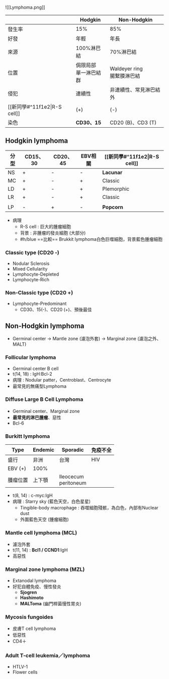 ![[Lymphoma.png]]

|  | Hodgkin | Non-Hodgkin |
| ---- | ---- | ---- |
| 發生率 | 15% | 85% |
| 好發 | 年輕 | 年長 |
| 來源 | 100%淋巴結 | 70%淋巴結 |
| 位置 | 侷限局部<br>單一淋巴結群 | Waldeyer ring<br>腸繫膜淋巴結 |
| 侵犯 | 連續性 | 非連續性、常見淋巴結外 |
| [[新同學#^11f1e2\|R-S cell]] | (+) | (-) |
| 染色 | **CD30、15** | CD20 (B)、CD3 (T) |
## Hodgkin lymphoma
| 分型 	| **CD15、30** 	| **CD20**、45 	| EBV相關 	| [[新同學#^11f1e2\|R-S cell]]   	|
|------	|----------	|----------	|---------	|------------	|
| NS   	| +        	| -        	| -       	| **Lacunar**    	|
| MC   	| +        	| -        	| +       	| Classic    	|
| LD   	| +        	| -        	| +       	| Plemorphic 	|
| LR   	| +        	| -        	| +       	| Classic    	|
|      	|          	|          	|         	|            	|
| LP   	| -        	| +        	| -       	| **Popcorn**    	|
- 病理
	- R-S cell : 巨大的腫瘤細胞
	- 背景 : 非腫瘤的發炎細胞 (大部分)
	- #h/blue ==比較== Brukkit lymphoma白色巨噬細胞，背景藍色腫瘤細胞
### Classic type (CD20 -)
- Nodular Sclerosis
- Mixed Cellularity
- Lymphocyte-Depleted
- Lymphocyte-Rich
### Non-Classic type (CD20 +)
- Lymphocyte-Predominant
	- CD30、15(-)、CD20 (+)、預後最佳
## Non-Hodgkin lymphoma
- Germinal center -> Mantle zone (濾泡外套) -> Marginal zone (濾泡之外、MALT)
### Follicular lymphoma
- Germinal center B cell
- t(14, 18) : IgH:Bcl-2
- 病理 : Nodular patter，Centroblast、Centrocyte
- 最常見的無痛型Lymphoma
### Diffuse Large B Cell Lymphoma
- Germinal center、Marginal zone
- **最常見的淋巴腫瘤**、惡性
- Bcl-6
### Burkitt lymphoma
| Type     	| Endemic 	| Sporadic              	| 免疫不全 	|
|----------	|---------	|-----------------------	|----------	|
| 盛行     	| 非洲    	| 台灣                  	| HIV      	|
| EBV (+)  	| 100%    	|                       	|          	|
| 腫瘤位置 	| 上下顎  	| Ileocecum<br>peritoneum 	|          	|
- t(8, 14) : c-myc:IgH
- 病理 : Starry sky (藍色天空，白色星星)
	- Tingible-body macrophage : 吞噬細胞殘骸，為白色，內部有Nuclear dust
	- 外圍藍色天空 (腫瘤細胞)
### Mantle cell lymphoma (MCL)
- 濾泡外套
- t(11, 14) : **Bcl1 / CCND1**:IgH
- 高惡性
### Marginal zone lymphoma (MZL)
- Extanodal lymphoma
- 好犯自體免疫、慢性發炎
	- **Sjogren**
	- **Hashimoto**
	- **MALToma** (幽門桿菌慢性胃炎)
### Mycosis fungoides
- 皮膚T cell lymphoma
- 低惡性
- CD4＋
### Adult T-cell leukemia／lymphoma
- HTLV-1
- Flower cells